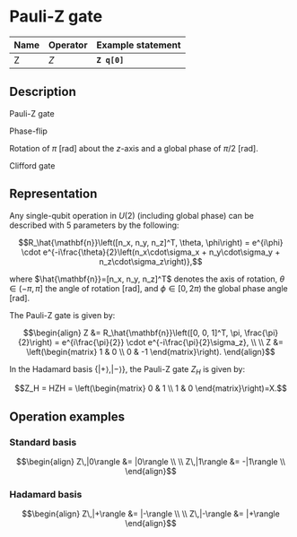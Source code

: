# Pauli-Z gate

| Name | Operator | Example statement |
|------|----------|-------------------|
| Z    | $Z$      | **`Z q[0]`**      |

## Description

Pauli-Z gate

Phase-flip

Rotation of $\pi$ [rad] about the _z_-axis and a global phase of $\pi/2$ [rad].

Clifford gate

## Representation

Any single-qubit operation in $U(2)$ (including global phase) can be described with 5 parameters by the following:

$$R_\hat{\mathbf{n}}\left([n_x, n_y, n_z]^T, \theta, \phi\right) = e^{i\phi} \cdot e^{-i\frac{\theta}{2}\left(n_x\cdot\sigma_x + n_y\cdot\sigma_y + n_z\cdot\sigma_z\right)},$$

where $\hat{\mathbf{n}}=[n_x, n_y, n_z]^T$ denotes the axis of rotation, $\theta\in(-\pi, \pi]$ the angle of rotation [rad], and $\phi\in[0,2\pi)$ the global phase angle [rad].

The Pauli-Z gate is given by:

$$\begin{align}
Z &= R_\hat{\mathbf{n}}\left([0, 0, 1]^T, \pi, \frac{\pi}{2}\right) = e^{i\frac{\pi}{2}} \cdot e^{-i\frac{\pi}{2}\sigma_z}, \\
\\
Z &= \left(\begin{matrix}
1 & 0 \\
0 & -1 
\end{matrix}\right).
\end{align}$$

In the Hadamard basis $\{|+\rangle, |-\rangle\}$, the Pauli-Z gate $Z_H$ is given by:

$$Z_H = HZH = \left(\begin{matrix}
0 & 1 \\
1 & 0 
\end{matrix}\right)=X.$$

## Operation examples

### Standard basis

$$\begin{align}
Z\,|0\rangle &= |0\rangle \\
\\
Z\,|1\rangle &= -|1\rangle \\
\end{align}$$

### Hadamard basis

$$\begin{align}
Z\,|+\rangle &= |-\rangle \\
\\
Z\,|-\rangle &= |+\rangle 
\end{align}$$
